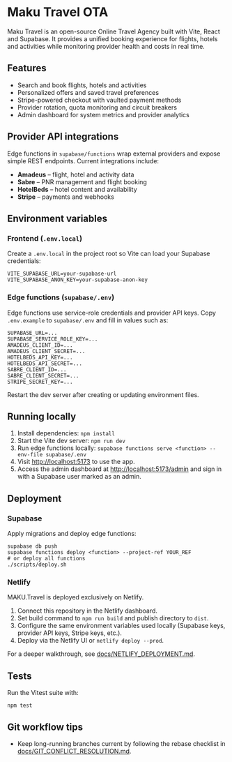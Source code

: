 # Maku Travel OTA

Maku Travel is an open-source Online Travel Agency built with Vite, React and Supabase. It provides a unified booking experience for flights, hotels and activities while monitoring provider health and costs in real time.

## Features
- Search and book flights, hotels and activities
- Personalized offers and saved travel preferences
- Stripe-powered checkout with vaulted payment methods
- Provider rotation, quota monitoring and circuit breakers
- Admin dashboard for system metrics and provider analytics

## Provider API integrations
Edge functions in `supabase/functions` wrap external providers and expose simple REST endpoints. Current integrations include:

- **Amadeus** – flight, hotel and activity data
- **Sabre** – PNR management and flight booking
- **HotelBeds** – hotel content and availability
- **Stripe** – payments and webhooks

## Environment variables
### Frontend (`.env.local`)
Create a `.env.local` in the project root so Vite can load your Supabase credentials:

```
VITE_SUPABASE_URL=your-supabase-url
VITE_SUPABASE_ANON_KEY=your-supabase-anon-key
```

### Edge functions (`supabase/.env`)
Edge functions use service-role credentials and provider API keys. Copy `.env.example` to `supabase/.env` and fill in values such as:

```
SUPABASE_URL=...
SUPABASE_SERVICE_ROLE_KEY=...
AMADEUS_CLIENT_ID=...
AMADEUS_CLIENT_SECRET=...
HOTELBEDS_API_KEY=...
HOTELBEDS_API_SECRET=...
SABRE_CLIENT_ID=...
SABRE_CLIENT_SECRET=...
STRIPE_SECRET_KEY=...
```

Restart the dev server after creating or updating environment files.

## Running locally
1. Install dependencies: `npm install`
2. Start the Vite dev server: `npm run dev`
3. Run edge functions locally: `supabase functions serve <function> --env-file supabase/.env`
4. Visit [http://localhost:5173](http://localhost:5173) to use the app.
5. Access the admin dashboard at [http://localhost:5173/admin](http://localhost:5173/admin) and sign in with a Supabase user marked as an admin.

## Deployment
### Supabase
Apply migrations and deploy edge functions:

```
supabase db push
supabase functions deploy <function> --project-ref YOUR_REF
# or deploy all functions
./scripts/deploy.sh
```

### Netlify
MAKU.Travel is deployed exclusively on Netlify.

1. Connect this repository in the Netlify dashboard.
2. Set build command to `npm run build` and publish directory to `dist`.
3. Configure the same environment variables used locally (Supabase keys, provider API keys, Stripe keys, etc.).
4. Deploy via the Netlify UI or `netlify deploy --prod`.

For a deeper walkthrough, see [docs/NETLIFY_DEPLOYMENT.md](docs/NETLIFY_DEPLOYMENT.md).

## Tests
Run the Vitest suite with:

```
npm test
```

## Git workflow tips
- Keep long-running branches current by following the rebase checklist in [docs/GIT_CONFLICT_RESOLUTION.md](docs/GIT_CONFLICT_RESOLUTION.md).
